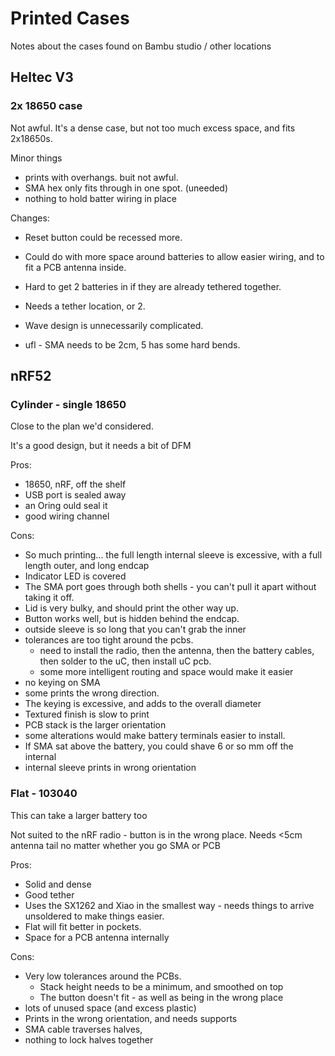 # Printed Cases

Notes about the cases found on Bambu studio / other locations 

## Heltec V3 

### 2x 18650 case
Not awful. It's a dense case, but not too much excess space, and fits 2x18650s.

Minor things
- prints with overhangs. buit not awful. 
- SMA hex only fits through in one spot. (uneeded)
- nothing to hold batter wiring in place

Changes:

- Reset button could be recessed more.
- Could do with  more space around batteries to allow easier wiring, and to fit a PCB antenna inside. 
- Hard to get 2 batteries in if they are already tethered together. 
- Needs a tether location, or 2.
- Wave design is unnecessarily complicated.

- ufl - SMA needs to be 2cm, 5 has some hard bends.


## nRF52

### Cylinder - single 18650 
Close to the plan we'd considered.

It's a good design, but it needs a bit of DFM 

Pros: 
- 18650, nRF, off the shelf
- USB port is sealed away 
- an Oring ould seal it
- good wiring channel


Cons: 
- So much printing... the full length internal sleeve is excessive, with a full length outer, and long endcap 
- Indicator LED is covered
- The SMA port goes through both shells - you can't pull it apart without taking it off. 
- Lid is very bulky, and should print the other way up. 
- Button works well, but is hidden behind the endcap. 
- outside sleeve is so long that you can't grab the inner
- tolerances are too tight around the pcbs.
    - need to install the radio, then the antenna, then the battery cables, then solder to the uC, then install uC pcb. 
    - some more intelligent routing and space would make it easier
- no keying on SMA
- some prints the wrong direction.
- The keying is excessive, and adds to the overall diameter
- Textured finish is slow to print
- PCB stack is the larger orientation
- some alterations would make battery terminals easier to install. 
- If SMA sat above the battery, you could shave 6 or so mm off the internal
- internal sleeve prints in wrong orientation 




### Flat - 103040

This can take a larger battery too

Not suited to the nRF radio - button is in the wrong place.
Needs <5cm antenna tail no matter whether you go SMA or PCB

Pros:
- Solid and dense
- Good tether
- Uses the SX1262 and Xiao in the smallest way - needs things to arrive unsoldered to make things easier.
- Flat will fit better in pockets.
- Space for a PCB antenna internally

Cons: 
- Very low tolerances around the PCBs.
    - Stack height needs to be a minimum, and smoothed on top
    - The button doesn't fit - as well as being in the wrong place
- lots of unused space (and excess plastic) 
- Prints in the wrong orientation, and needs supports 
- SMA cable traverses halves,
- nothing to lock halves together